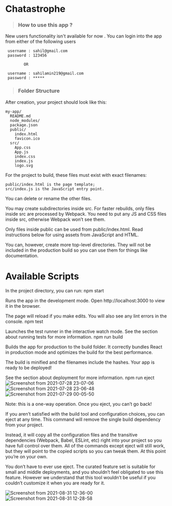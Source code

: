# Chatastrophe
 > ### How to use this app ?
 
 New users functionality isn't available for now . You can login into the app from either of the following users 

     username : sahil@gmail.com
     password : 123456
    
            OR
 
     username : sahilamin219@gmail.com 
     password : *****


 > ### Folder Structure

After creation, your project should look like this:

    my-app/
      README.md
      node_modules/
      package.json
      public/
        index.html
        favicon.ico
      src/
        App.css
        App.js
        index.css
        index.js
        logo.svg

For the project to build, these files must exist with exact filenames:

    public/index.html is the page template;
    src/index.js is the JavaScript entry point.

You can delete or rename the other files.

You may create subdirectories inside src. For faster rebuilds, only files inside src are processed by Webpack.
You need to put any JS and CSS files inside src, otherwise Webpack won’t see them.

Only files inside public can be used from public/index.html.
Read instructions below for using assets from JavaScript and HTML.

You can, however, create more top-level directories.
They will not be included in the production build so you can use them for things like documentation.

# Available Scripts

In the project directory, you can run:
npm start

Runs the app in the development mode.
Open http://localhost:3000 to view it in the browser.

The page will reload if you make edits.
You will also see any lint errors in the console.
npm test

Launches the test runner in the interactive watch mode.
See the section about running tests for more information.
npm run build

Builds the app for production to the build folder.
It correctly bundles React in production mode and optimizes the build for the best performance.

The build is minified and the filenames include the hashes.
Your app is ready to be deployed!

See the section about deployment for more information.
npm run eject
![Screenshot from 2021-07-28 23-07-06](https://user-images.githubusercontent.com/48405411/127371662-0039bbd1-e77f-448d-b096-15e46b9fd172.png)
![Screenshot from 2021-07-28 23-06-48](https://user-images.githubusercontent.com/48405411/127371668-a8c443b5-d22f-4319-abf2-6933261ca483.png)
![Screenshot from 2021-07-29 00-05-50](https://user-images.githubusercontent.com/48405411/127377640-50a56094-f846-42c1-823b-e53013c13e4b.png)

Note: this is a one-way operation. Once you eject, you can’t go back!

If you aren’t satisfied with the build tool and configuration choices, you can eject at any time. This command will remove the single build dependency from your project.

Instead, it will copy all the configuration files and the transitive dependencies (Webpack, Babel, ESLint, etc) right into your project so you have full control over them. All of the commands except eject will still work, but they will point to the copied scripts so you can tweak them. At this point you’re on your own.

You don’t have to ever use eject. The curated feature set is suitable for small and middle deployments, and you shouldn’t feel obligated to use this feature. However we understand that this tool wouldn’t be useful if you couldn’t customize it when you are ready for it.


![Screenshot from 2021-08-31 12-36-00](https://user-images.githubusercontent.com/48405411/131458446-1dab85e6-1f8a-4285-8ad3-f280c15beb02.png)
![Screenshot from 2021-08-31 12-28-58](https://user-images.githubusercontent.com/48405411/131458452-b4fc685c-e0e5-48d2-b43b-20a005dd99b7.png)

